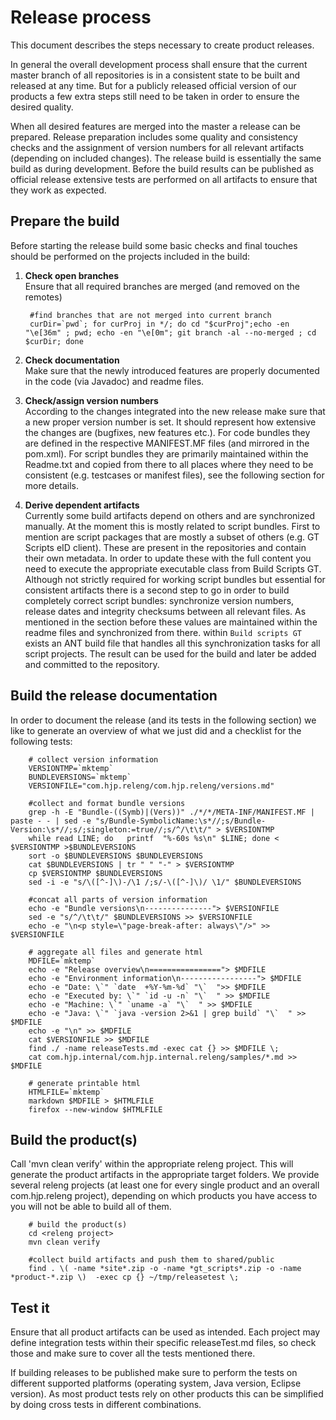 Release process
===============
This document describes the steps necessary to create product releases.

In general the overall development process shall ensure that the current master branch of all repositories is in a consistent state to be built and released at any time. But for a publicly released official version of our products a few extra steps still need to be taken in order to ensure the desired quality.

When all desired features are merged into the master a release can be prepared. Release preparation includes some quality and consistency checks and the assignment of version numbers for all relevant artifacts (depending on included changes). The release build is essentially the same build as during development. Before the build results can be published as official release extensive tests are performed on all artifacts to ensure that they work as expected.

Prepare the build
-----------------
Before starting the release build some basic checks and final touches should be performed on the projects included in the build:

1. __Check open branches__  
Ensure that all required branches are merged (and removed on the remotes)

		#find branches that are not merged into current branch
		curDir=`pwd`; for curProj in */; do cd "$curProj";echo -en "\e[36m" ; pwd; echo -en "\e[0m"; git branch -al --no-merged ; cd $curDir; done

1. __Check documentation__  
Make sure that the newly introduced features are properly documented in the code (via Javadoc) and readme files.

1. __Check/assign version numbers__  
According to the changes integrated into the new release make sure that a new proper version number is set. It should represent how extensive the changes are (bugfixes, new features etc.).
For code bundles they are defined in the respective MANIFEST.MF files (and mirrored in the pom.xml). For script bundles they are primarily maintained within the Readme.txt and copied from there to all places where they need to be consistent (e.g. testcases or manifest files), see the following section for more details.

1. __Derive dependent artifacts__  
Currently some build artifacts depend on others and are synchronized manually. At the moment this is mostly related to script bundles.
First to mention are script packages that are mostly a subset of others (e.g. GT Scripts eID client). These are present in the repositories and contain their own metadata. In order to update these with the full content you need to execute the appropriate executable class from Build Scripts GT.
Although not strictly required for working script bundles but essential for consistent artifacts there is a second step to go in order to build completely correct script bundles: synchronize version numbers, release dates and integrity checksums between all relevant files. As mentioned in the section before these values are maintained within the readme files and synchronized from there. within `Build scripts GT` exists an ANT build file that handles all this synchronization tasks for all script projects. The result can be used for the build and later be added and committed to the repository.

Build the release documentation
-------------------------------
In order to document the release (and its tests in the following section) we like to generate an overview of what we just did and a checklist for the following tests:


		# collect version information
		VERSIONTMP=`mktemp`
		BUNDLEVERSIONS=`mktemp`
		VERSIONFILE="com.hjp.releng/com.hjp.releng/versions.md"
		
		#collect and format bundle versions
		grep -h -E "Bundle-((Symb)|(Vers))" ./*/*/META-INF/MANIFEST.MF | paste - - | sed -e "s/Bundle-SymbolicName:\s*//;s/Bundle-Version:\s*//;s/;singleton:=true//;s/^/\t\t/" > $VERSIONTMP
		while read LINE; do   printf  "%-60s %s\n" $LINE; done < $VERSIONTMP >$BUNDLEVERSIONS
		sort -o $BUNDLEVERSIONS $BUNDLEVERSIONS
		cat $BUNDLEVERSIONS | tr " " "-" > $VERSIONTMP
		cp $VERSIONTMP $BUNDLEVERSIONS
		sed -i -e "s/\([^-]\)-/\1 /;s/-\([^-]\)/ \1/" $BUNDLEVERSIONS
		
		#concat all parts of version information
		echo -e "Bundle versions\n---------------"> $VERSIONFILE
		sed -e "s/^/\t\t/" $BUNDLEVERSIONS >> $VERSIONFILE
		echo -e "\n<p style=\"page-break-after: always\"/>" >> $VERSIONFILE
		
		# aggregate all files and generate html
		MDFILE=`mktemp`
		echo -e "Release overview\n================"> $MDFILE
		echo -e "Environment information\n-----------------"> $MDFILE
		echo -e "Date: \`" `date  +%Y-%m-%d` "\`  ">> $MDFILE
		echo -e "Executed by: \`" `id -u -n` "\`  " >> $MDFILE
		echo -e "Machine: \`" `uname -a` "\`  " >> $MDFILE
		echo -e "Java: \`" `java -version 2>&1 | grep build` "\`  " >> $MDFILE
		echo -e "\n" >> $MDFILE
		cat $VERSIONFILE >> $MDFILE
		find ./ -name releaseTests.md -exec cat {} >> $MDFILE \;
		cat com.hjp.internal/com.hjp.internal.releng/samples/*.md >> $MDFILE
		
		# generate printable html 
		HTMLFILE=`mktemp`
		markdown $MDFILE > $HTMLFILE
		firefox --new-window $HTMLFILE


Build the product(s)
--------------------
Call 'mvn clean verify' within the appropriate releng project. This will generate the product artifacts in the appropriate target folders. We provide several releng projects (at least one for every single product and an overall com.hjp.releng project), depending on which products you have access to you will not be able to build all of them.

		# build the product(s)
		cd <releng project>
		mvn clean verify
		
		#collect build artifacts and push them to shared/public
		find . \( -name *site*.zip -o -name *gt_scripts*.zip -o -name *product-*.zip \)  -exec cp {} ~/tmp/releasetest \;
		

Test it
-------
Ensure that all product artifacts can be used as intended. Each project may define integration tests within their specific releaseTest.md files, so check those and make sure to cover all the tests mentioned there.

If building releases to be published make sure to perform the tests on different supported platforms (operating system, Java version, Eclipse version). As most product tests rely on other products this can be simplified by doing cross tests in different combinations.

<p style="page-break-after: always"/>
